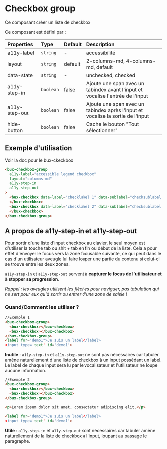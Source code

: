 # Checkbox group

Ce composant créer un liste de checkbox

Ce composant est défini par :

| Properties    | Type      | Default | Description                                                                     |
| :------------ | :-------- | :------ | :------------------------------------------------------------------------------ |
| a11y-label    | `string`  | -       | accessibilité                                                                   |
| layout        | `string`  | default | 2-columns-md, 4-columns-md, default                                             |
| data-state    | `string`  | -       | unchecked, checked                                                              |
| a11y-step-in  | `boolean` | false   | Ajoute une span avec un tabindex avant l'input et vocalise l'entrée de l'input  |
| a11y-step-out | `boolean` | false   | Ajoute une span avec un tabindex après l'input et vocalise la sortie de l'input |
| hide-button   | `boolean` | false   | Cache le bouton "Tout sélectionner"                                             |

## Exemple d'utilisation

Voir la doc pour le bux-ckeckbox

```html
<bux-checkbox-group
  a11y-label="accessible legend checkbox"
  layout="columns-md"
  a11y-step-in
  a11y-step-out
>
  <bux-checkbox data-label="checklabel 1" data-sublabel="checksublabel 1">
  </bux-checkbox>
  <bux-checkbox data-label="checklabel 2" data-sublabel="checksublabel 2">
  </bux-checkbox>
</bux-checkbox-group>
```

## A propos de a11y-step-in et a11y-step-out

Pour sortir d'une liste d'input checkbox au clavier, le seul moyen est d'utiliser la touche tab ou shit + tab en fin ou début de la liste. Cela a pour effet d'envoyer le focus vers la zone focusable suivante, ce qui peut dans le cas d'un utilisateur aveugle lui faire louper une partie du contenu si celui-ci se trouve entre les deux zones.

`a11y-step-in` et `a11y-step-out` servent à **capturer le focus de l'utilisateur et à stopper sa progression**.

_Rappel : les aveugles utilisent les flèches pour naviguer, pas tabulation qui ne sert pour eux qu'à sortir ou entrer d'une zone de saisie !_

### Quand/Comment les utiliser ?

```html
//Exemple 1
<bux-checkbox-group>
  <bux-checkbox></bux-checkbox>
  <bux-checkbox></bux-checkbox>
</bux-checkbox-group>
<label for='demo1">Je suis un label</label>
<input type='text' id='demo1'>

```

**Inutile** : `a11y-step-in` et `a11y-step-out` ne sont pas nécessaires car tabuler amène naturellement d'une liste de checkbox à un input possédant un label. Le label de chaque input sera lu par le vocalisateur et l'utilisateur ne loupe aucune information.

```html
//Exemple 2
<bux-checkbox-group>
  <bux-checkbox></bux-checkbox>
  <bux-checkbox></bux-checkbox>
</bux-checkbox-group>

<p>Lorem ipsum dolor sit amet, consectetur adipiscing elit.</p>

<label for='demo1">Je suis un label</label>
<input type='text' id='demo1'>

```

**Utile** : `a11y-step-in` et `a11y-step-out` sont nécessaires car tabuler amène naturellement de la liste de checkbox à l'input, loupant au passage le paragraphe.
